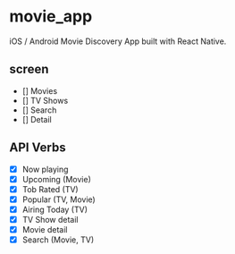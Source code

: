 # movie_app

iOS / Android Movie Discovery App built with React Native.


## screen

 - [] Movies
 - [] TV Shows
 - [] Search
 - [] Detail


## API Verbs

 - [x] Now playing
 - [x] Upcoming (Movie)
 - [x] Tob Rated (TV)
 - [x] Popular (TV, Movie)
 - [x] Airing Today (TV)
 - [x] TV Show detail
 - [x] Movie detail
 - [x] Search (Movie, TV)